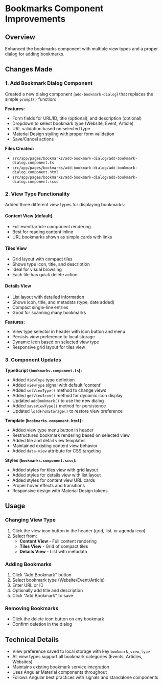 # Bookmarks Component Improvements

## Overview
Enhanced the bookmarks component with multiple view types and a proper dialog for adding bookmarks.

## Changes Made

### 1. Add Bookmark Dialog Component
Created a new dialog component (`add-bookmark-dialog`) that replaces the simple `prompt()` function:

**Features:**
- Form fields for URL/ID, title (optional), and description (optional)
- Dropdown to select bookmark type (Website, Event, Article)
- URL validation based on selected type
- Material Design styling with proper form validation
- Save/Cancel actions

**Files Created:**
- `src/app/pages/bookmarks/add-bookmark-dialog/add-bookmark-dialog.component.ts`
- `src/app/pages/bookmarks/add-bookmark-dialog/add-bookmark-dialog.component.html`
- `src/app/pages/bookmarks/add-bookmark-dialog/add-bookmark-dialog.component.scss`

### 2. View Type Functionality
Added three different view types for displaying bookmarks:

#### Content View (default)
- Full event/article component rendering
- Best for reading content inline
- URL bookmarks shown as simple cards with links

#### Tiles View
- Grid layout with compact tiles
- Shows type icon, title, and description
- Ideal for visual browsing
- Each tile has quick delete action

#### Details View
- List layout with detailed information
- Shows icon, title, and metadata (type, date added)
- Compact single-line entries
- Good for scanning many bookmarks

**Features:**
- View type selector in header with icon button and menu
- Persists view preference to local storage
- Dynamic icon based on selected view type
- Responsive grid layout for tiles view

### 3. Component Updates

**TypeScript (`bookmarks.component.ts`):**
- Added `ViewType` type definition
- Added `viewType` signal with default 'content'
- Added `setViewType()` method to change views
- Added `getViewIcon()` method for dynamic icon display
- Updated `addBookmark()` to use the new dialog
- Added `saveViewType()` method for persistence
- Updated `loadFromStorage()` to restore view preference

**Template (`bookmarks.component.html`):**
- Added view type menu button in header
- Restructured bookmark rendering based on selected view
- Added tile and detail view templates
- Maintained existing content view behavior
- Added `data-view` attribute for CSS targeting

**Styles (`bookmarks.component.scss`):**
- Added styles for tiles view with grid layout
- Added styles for details view with list layout
- Added styles for content view URL cards
- Proper hover effects and transitions
- Responsive design with Material Design tokens

## Usage

### Changing View Type
1. Click the view icon button in the header (grid, list, or agenda icon)
2. Select from:
   - **Content View** - Full content rendering
   - **Tiles View** - Grid of compact tiles
   - **Details View** - List with metadata

### Adding Bookmarks
1. Click "Add Bookmark" button
2. Select bookmark type (Website/Event/Article)
3. Enter URL or ID
4. Optionally add title and description
5. Click "Add Bookmark" to save

### Removing Bookmarks
- Click the delete icon button on any bookmark
- Confirm deletion in the dialog

## Technical Details

- View preference saved to local storage with key `bookmark_view_type`
- All view types support all bookmark categories (Events, Articles, Websites)
- Maintains existing bookmark service integration
- Uses Angular Material components throughout
- Follows Angular best practices with signals and standalone components
